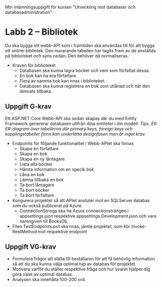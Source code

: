 Min inlämningsuppgift för kursen "Utveckling mot databaser och databasadministration".

# Labb 2 – Bibliotek
Du ska bygga ett webb-API som i framtiden ska användas till för att bygga ett online-bibliotek. Den nuvarande
tabellen har tagits fram av de anställda på biblioteket och syns nedan. Den behöver då normaliseras.<br/>
* Kraven för biblioteket
  * Databasen ska kunna lagra böcker och vem som författat dessa.
  * En bok kan ha era författare.
  * Flera av samma bok kan nnas i biblioteket.
  * Databasen ska kunna registrera en bok som utlånad och när den lämnats tillbaka.

## Uppgift G-krav
Ett ASP.NET Core Webb-API ska sedan skapas där du med Entity Framework genererar databasen utifrån dina
entiteter i din modell. _Tips. Ett ER-diagram över tabellerna där primary keys, foreign keys och kopplingstabeller
finns kan underlätta designfasen men är inget krav._<br/>
* Endpoints för följande funktionalitet i Webb-APIet ska finnas
  * Skapa en författare
  * Skapa en bok
  * Skapa en ny låntagare
  * Lista alla böcker
  * Hämta information om en specik bok
  * Låna en bok
  * Lämna tillbaka en bok
  * Ta bort låntagare
  * Ta bort böcker
  * Ta bort författare
* Kongurera projektet så att APIet ansluter mot en SQLServer databas som du också publicerat på Azure.
  * ConnectionStrings ska ha Azure connectionsträngen i appsettings.json respektive appsettings.Development.json och vara namngiven till BooksDb.
* Filen TestEndpoints.ps1 ska nnas, jämte projektet, som kör Invoke-RestMethod mot respektive endpoint

## Uppgift VG-krav
* Formulera frågor att ställa till beställaren för att få behövlig information så att du ska kunna välja optimal typ av databas för projektet.
* Motivera varför du ställer respektive fråga och hur svaret hjälper dig göra valet av optimal databas.
* Analysen ska innehålla 100-200 ord.
